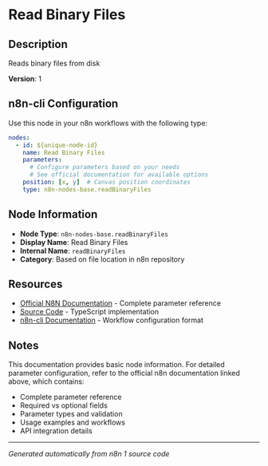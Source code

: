 # Read Binary Files

## Description

Reads binary files from disk

**Version**: 1

## n8n-cli Configuration

Use this node in your n8n workflows with the following type:

```yaml
nodes:
  - id: ${unique-node-id}
    name: Read Binary Files
    parameters:
      # Configure parameters based on your needs
      # See official documentation for available options
    position: [x, y]  # Canvas position coordinates
    type: n8n-nodes-base.readBinaryFiles
```

## Node Information

- **Node Type**: `n8n-nodes-base.readBinaryFiles`
- **Display Name**: Read Binary Files
- **Internal Name**: `readBinaryFiles`
- **Category**: Based on file location in n8n repository

## Resources

- [Official N8N Documentation](https://docs.n8n.io/integrations/builtin/app-nodes/n8n-nodes-base.readbinaryfiles/) - Complete parameter reference
- [Source Code](https://github.com/n8n-io/n8n/blob/master/packages/nodes-base/nodes/ReadBinaryFiles/ReadBinaryFiles.node.ts) - TypeScript implementation
- [n8n-cli Documentation](https://github.com/edenreich/n8n-cli) - Workflow configuration format

## Notes

This documentation provides basic node information. For detailed parameter configuration, 
refer to the official n8n documentation linked above, which contains:

- Complete parameter reference
- Required vs optional fields
- Parameter types and validation
- Usage examples and workflows
- API integration details

---
*Generated automatically from n8n 1 source code*
